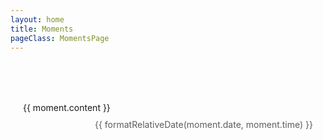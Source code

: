 ```yaml
---
layout: home
title: Moments
pageClass: MomentsPage
---
```


<script setup>
import { ref } from 'vue';
import moments from '../configs/moments.json';

const momentsList = ref(moments);

function formatDate(dateString) {
    const options = { month: 'short', day: 'numeric' };
    return new Date(dateString).toLocaleDateString('zh-CN', options);
}

function formatRelativeDate(dateString, timeString) {
    const date = new Date(dateString);
    const now = new Date();
    const diffTime = now - date;
    const diffDays = Math.floor(diffTime / (1000 * 60 * 60 * 24));
    
    if (diffDays === -1) {
        return `今天 ${timeString}`;
    } else if (diffDays === 0) {
        return `昨天 ${timeString}`;
    } else if (diffDays === 1) {
        return `前天 ${timeString}`;
    } else if (date.getFullYear() === now.getFullYear()) {
        return formatDate(dateString);
    } else {
        return new Date(dateString).toLocaleDateString('zh-CN', { year: 'numeric', month: 'short', day: 'numeric' });
    }
}
</script>

<div class="spacer" style="height: 50px;"></div>
<div class="moments-container">
  <div class="moment" v-for="moment in momentsList" :key="moment.date + moment.content">
    <div class="moment-content">
      <p class="moment-text">{{ moment.content }}</p>
      <p class="moment-date">{{ formatRelativeDate(moment.date, moment.time) }}</p>
    </div>
  </div>
</div>

<style scoped>
.moments-container {
    display: grid;
    grid-template-columns: repeat(auto-fill, minmax(300px, 1fr));
    gap: 10px;
}

.moment {
    box-shadow: var(--vp-c-bg-elv) 0px 12px 25px -5px, var(--vp-c-bg-elv) 0px 7px 15px -7px;
    border: 1px solid var(--vp-c-gutter);
    background-color: var(--vp-c-bg);
    border-radius: 12px;
    padding: 16px 20px;
    transition: all 0.4s;
}

.moment:hover {
    box-shadow: var(--vp-c-brand-soft) 0px 1px 25px -5px, var(--vp-c-brand-soft) 0px 3px 7px -7px;
    border: 1px solid var(--vp-c-brand-1);
}

.moment-content {
    display: flex;
    flex-direction: column;
    height: 100%;
    justify-content: space-between;
}

.moment-text {
    color: var(--vp-c-text-1);
    margin: 0;
}

.moment-date {
    font-size: 0.875rem;
    color: var(--vp-c-text-3);
    opacity: 0.7;
    margin: 10px 0px 0px 0px;
    align-self: flex-end;
}
</style>